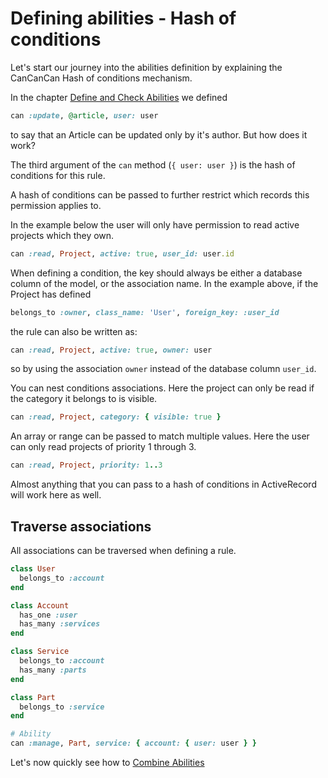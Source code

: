 # Defining abilities - Hash of conditions

Let's start our journey into the abilities definition by explaining the CanCanCan Hash of conditions mechanism.

In the chapter [Define and Check Abilities](./define_check_abilities.md) we defined

```ruby
can :update, @article, user: user
```

to say that an Article can be updated only by it's author. But how does it work?

The third argument of the `can` method (`{ user: user }`) is the hash of conditions for this rule.

A hash of conditions can be passed to further restrict which records this permission applies to.

In the example below the user will only have permission to read active projects which they own.

```ruby
can :read, Project, active: true, user_id: user.id
```

When defining a condition, the key should always be either a database column of the model, or the association name. In the example above, if the Project has defined

```ruby
belongs_to :owner, class_name: 'User', foreign_key: :user_id
```

the rule can also be written as:

```ruby
can :read, Project, active: true, owner: user
```

so by using the association `owner` instead of the database column `user_id`.

You can nest conditions associations. Here the project can only be read if the category it belongs to is visible.

```ruby
can :read, Project, category: { visible: true }
```

An array or range can be passed to match multiple values. Here the user can only read projects of priority 1 through 3.

```ruby
can :read, Project, priority: 1..3
```

Almost anything that you can pass to a hash of conditions in ActiveRecord will work here as well.

## Traverse associations

All associations can be traversed when defining a rule.

```ruby
class User
  belongs_to :account
end

class Account
  has_one :user
  has_many :services
end

class Service
  belongs_to :account
  has_many :parts
end

class Part
  belongs_to :service
end

# Ability
can :manage, Part, service: { account: { user: user } }
```

Let's now quickly see how to [Combine Abilities](./combine_abilities.md)
